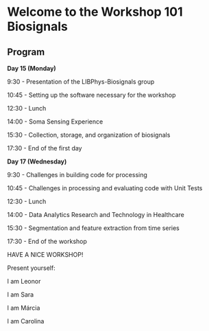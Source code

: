 # Welcome to the Workshop 101 Biosignals

## Program

**Day 15 (Monday)**

9:30 - Presentation of the LIBPhys-Biosignals group

10:45 - Setting up the software necessary for the workshop

12:30 - Lunch

14:00 - Soma Sensing Experience

15:30 - Collection, storage, and organization of biosignals

17:30 - End of the first day



**Day 17 (Wednesday)**

9:30 - Challenges in building code for processing

10:45 - Challenges in processing and evaluating code with Unit Tests

12:30 - Lunch

14:00 - Data Analytics Research and Technology in Healthcare

15:30 - Segmentation and feature extraction from time series

17:30 - End of the workshop

HAVE A NICE WORKSHOP!


Present yourself:

I am Leonor

I am Sara

I am Márcia

I am Carolina 